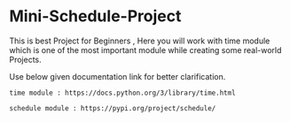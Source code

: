 # Mini-Schedule-Project

This is best Project for Beginners , Here you will work with time module which is one of the most important module while creating some real-world Projects.

Use below given documentation link for better clarification.


    time module : https://docs.python.org/3/library/time.html

    schedule module : https://pypi.org/project/schedule/
